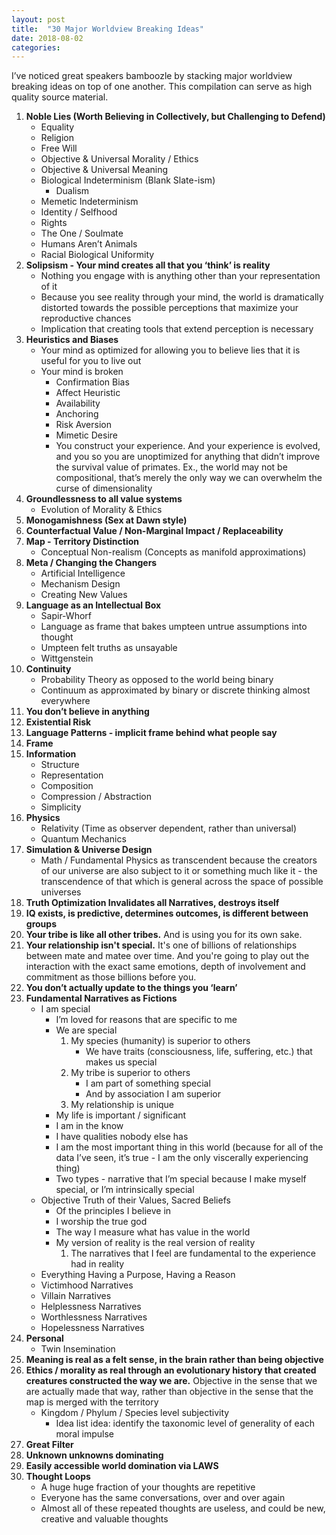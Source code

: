 ```yaml
---
layout: post
title:  "30 Major Worldview Breaking Ideas"
date: 2018-08-02
categories:
---
```

I’ve noticed great speakers bamboozle by stacking major worldview breaking ideas on top of one another. This compilation can serve as high quality source material.

1. **Noble Lies (Worth Believing in Collectively, but Challenging to Defend)**
     * Equality
     * Religion
     * Free Will
     * Objective & Universal Morality / Ethics
     * Objective & Universal Meaning
     * Biological Indeterminism (Blank Slate-ism)
          * Dualism
     * Memetic Indeterminism
     * Identity / Selfhood
     * Rights
     * The One / Soulmate
     * Humans Aren’t Animals
     * Racial Biological Uniformity
2. **Solipsism - Your mind creates all that you ‘think’ is reality**
     * Nothing you engage with is anything other than your representation of it
     * Because you see reality through your mind, the world is dramatically distorted towards the possible perceptions that maximize your reproductive chances
     * Implication that creating tools that extend perception is necessary
3. **Heuristics and Biases**
     * Your mind as optimized for allowing you to believe lies that it is useful for you to live out
     * Your mind is broken
          * Confirmation Bias
          * Affect Heuristic
          * Availability
          * Anchoring
          * Risk Aversion
          * Mimetic Desire
          * You construct your experience. And your experience is evolved, and you so you are unoptimized for anything that didn’t improve the survival value of primates. Ex., the world may not be compositional, that’s merely the only way we can overwhelm the curse of dimensionality
4. **Groundlessness to all value systems**
    * Evolution of Morality & Ethics
5. **Monogamishness (Sex at Dawn style)**
6. **Counterfactual Value / Non-Marginal Impact / Replaceability**
7. **Map - Territory Distinction**
     * Conceptual Non-realism (Concepts as manifold approximations)
8. **Meta / Changing the Changers**
     * Artificial Intelligence
     * Mechanism Design
     * Creating New Values
9. **Language as an Intellectual Box**
     * Sapir-Whorf
     * Language as frame that bakes umpteen untrue assumptions into thought
     * Umpteen felt truths as unsayable
     * Wittgenstein
10. **Continuity**
     * Probability Theory as opposed to the world being binary
     * Continuum as approximated by binary or discrete thinking almost everywhere
11. **You don’t believe in anything**
12. **Existential Risk**
13. **Language Patterns - implicit frame behind what people say**
14. **Frame**
15. **Information**
    * Structure
    * Representation
    * Composition
    * Compression / Abstraction
    * Simplicity
16. **Physics**
     * Relativity (Time as observer dependent, rather than universal)
     * Quantum Mechanics
17. **Simulation & Universe Design**
     * Math / Fundamental Physics as transcendent because the creators of our universe are also subject to it or something much like it - the transcendence of that which is general across the space of possible universes
18. **Truth Optimization Invalidates all Narratives, destroys itself**
19. **IQ exists, is predictive, determines outcomes, is different between groups**
20. **Your tribe is like all other tribes.** And is using you for its own sake.
21. **Your relationship isn't special.** It's one of billions of relationships between mate and matee over time. And you're going to play out the interaction with the exact same emotions, depth of involvement and commitment as those billions before you.
22. **You don’t actually update to the things you ‘learn’**
23. **Fundamental Narratives as Fictions**
     * I am special
          * I’m loved for reasons that are specific to me
          * We are special
               1. My species (humanity) is superior to others
                    * We have traits (consciousness, life, suffering, etc.) that makes us special
               2. My tribe is superior to others
                    * I am part of something special
                    * And by association I am superior
               3. My relationship is unique
          * My life is important / significant
          * I am in the know
          * I have qualities nobody else has
          * I am the most important thing in this world (because for all of the data I’ve seen, it’s true - I am the only viscerally experiencing thing)
          * Two types - narrative that I’m special because I make myself special, or I’m intrinsically special
     * Objective Truth of their Values, Sacred Beliefs
          * Of the principles I believe in
          * I worship the true god
          * The way I measure what has value in the world
          * My version of reality is the real version of reality
               1. The narratives that I feel are fundamental to the experience had in reality
     * Everything Having a Purpose, Having a Reason
     * Victimhood Narratives
     * Villain Narratives
     * Helplessness Narratives
     * Worthlessness Narratives
     * Hopelessness Narratives
24. **Personal**
     * Twin Insemination
25. **Meaning is real as a felt sense, in the brain rather than being objective**
26. **Ethics / morality as real through an evolutionary history that created creatures constructed the way we are.** Objective in the sense that we are actually made that way, rather than objective in the sense that the map is merged with the territory
     * Kingdom / Phylum / Species level subjectivity
         * Idea list idea: identify the taxonomic level of generality of each moral impulse
27. **Great Filter**
28. **Unknown unknowns dominating**
29. **Easily accessible world domination via LAWS**
30. **Thought Loops**
    * A huge huge fraction of your thoughts are repetitive
    * Everyone has the same conversations, over and over again
    * Almost all of these repeated thoughts are useless, and could be new, creative  and valuable thoughts


